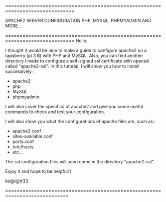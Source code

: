 ==============================================================================

APACHE2 SERVER CONFIGURATION PHP, MYSQL, PHPMYADMIN AND MORE...

==============================================================================
Hello,

I thought it would be nice to make a guide to configure apache2 on a rapsberry 
(pi 3 B) with PHP and MySQL.
Also, you can find another directory I made to configure a self-signed ssl 
certificate with openssl called "apache2-ssl".
In this tutorial, I will show you how to install successively :
+ apache2
+ php
+ MySQL
+ phpmyadmin

I will also cover the specifics of apache2 and give you some useful commands 
to check and test your configuration.

I will also show you what the configurations of apache files are, such as :
+ apache2.conf
+ sites-available.conf
+ ports.conf
+ /etc/hosts
+ etc...

The ssl configuration files will soon come in the directory "apache2-ssl".

Enjoy it and hope to be helpfull !

ko@l@tr33

============================================================================
